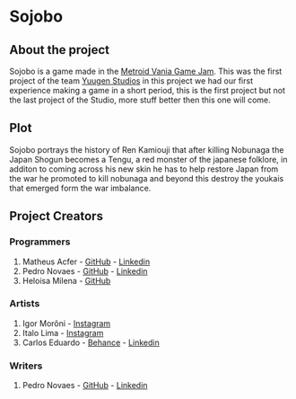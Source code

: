 # Sojobo

## About the project

Sojobo is a game made in the [Metroid Vania Game Jam](https://itch.io/jam/metroidvania-month-8). This was the first project of the team [Yuugen Studios](https://www.instagram.com/yuugenstudio/?hl=pt-br)
in this project we had our first experience making a game in a short period, this is the first project but not the last project of the Studio, more stuff better then this one will come.

## Plot

Sojobo portrays the history of Ren Kamiouji that after killing Nobunaga the Japan Shogun becomes a Tengu, a red monster of the japanese folklore, in additon to coming across
his new skin he has to help restore Japan from the war he promoted to kill nobunaga and beyond this destroy the youkais that emerged form the war imbalance.

## Project Creators

### Programmers

1. Matheus Acfer - [GitHub](https://github.com/acferM) - [Linkedin](https://www.linkedin.com/in/matheus-acfer-de-fran%C3%A7a-silva-a7b7941b2/)
2. Pedro Novaes - [GitHub](https://github.com/henrey22) - [Linkedin](https://www.linkedin.com/in/pedro-novaes-2258211ab/)
3. Heloisa Milena - [GitHub](https://github.com/Hel0y)

### Artists

1. Igor Morôni - [Instagram](https://www.instagram.com/igormoroniy)
2. Italo Lima - [Instagram](https://www.instagram.com/oo_italo)
3. Carlos Eduardo - [Behance](https://www.behance.net/dahora) - [Linkedin](https://www.linkedin.com/in/dahora/)

### Writers

1. Pedro Novaes - [GitHub](https://github.com/henrey22) - [Linkedin](https://www.linkedin.com/in/pedro-novaes-2258211ab/)
